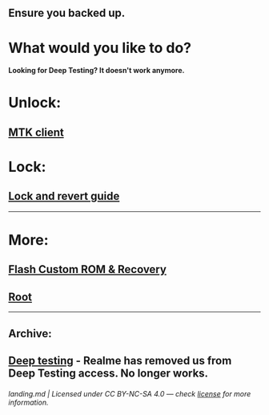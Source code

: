 ## Ensure you backed up.
# What would you like to do?
#### Looking for Deep Testing? It doesn't work anymore.

# Unlock:
## [MTK client](/win/mtk.guide.md)

# Lock:
## [Lock and revert guide](/common/Reverting.md)

* * *

# More:
## [Flash Custom ROM & Recovery](/win/custom-rom.guide.md)
## [Root](/win/rooting.md)

* * *

## Archive:
## [Deep testing](/win/archived/deep-testing.guide.md) - Realme has removed us from Deep Testing access. No longer works.

###### landing.md | Licensed under CC BY-NC-SA 4.0 — check [license](/LICENSE) for more information.
